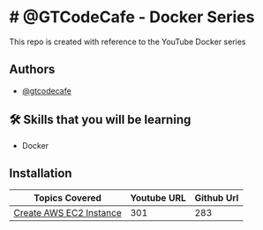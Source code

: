 
# # @GTCodeCafe - Docker Series

This repo is created with reference to the YouTube Docker series



## Authors

- [@gtcodecafe](https://www.youtube.com/channel/UCbtpE4JlXiMH-uYtE-5p_6A)


## 🛠 Skills that you will be learning
- Docker


## Installation

Topics Covered | Youtube URL | Github Url
--- | --- | --- |
[Create AWS EC2 Instance](https://link-url-here.org) | 301 | 283 